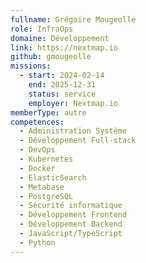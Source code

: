 ```yaml
---
fullname: Grégoire Mougeolle
role: InfraOps
domaine: Développement
link: https://nextmap.io
github: gmougeolle
missions:
  - start: 2024-02-14
    end: 2025-12-31
    status: service
    employer: Nextmap.io
memberType: autre
competences:
  - Administration Système
  - Développement Full-stack
  - DevOps
  - Kubernetes
  - Docker
  - ElasticSearch
  - Metabase
  - PostgreSQL
  - Sécurité informatique
  - Développement Frontend
  - Développement Backend
  - JavaScript/TypeScript
  - Python
---
```

